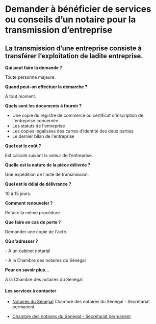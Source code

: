 # Demander à bénéficier de services ou conseils d’un notaire pour la transmission d’entreprise

La transmission d’une entreprise consiste à transférer l’exploitation de ladite entreprise.
-------------------------------------------------------------------------------------------

**Qui peut faire la demande ?**

Toute personne majeure.

**Quand peut-on effectuer la démarche ?**

À tout moment.

**Quels sont les documents à fournir ?**

*   Une copie du registre de commerce ou certificat d'inscription de l'entreprise concernée
*   Les statuts de l'entreprise
*   Les copies légalisées des cartes d'identité des deux parties
*   Le dernier bilan de l'entreprise

**Quel est le coût ?**

Est calculé suivant la valeur de l'entreprise.

**Quelle est la nature de la pièce délivrée ?**

Une expédition de l'acte de transmission.

**Quel est le délai de délivrance ?**

10 à 15 jours.

**Comment renouveler ?**

Refaire la même procédure.

**Que faire en cas de perte ?**

Demander une copie de l'acte.

**Où s'adresser ?**

\- A un cabinet notarial

\- A la Chambre des notaires du Sénégal  

**Pour en savoir plus…**

A la Chambre des notaires du Sénégal

#### Les services à contacter

*   [Notaires du Sénégal](../../../services/notaires-du-senegal.md) Chambre des notaires du Sénégal - Secrétariat permanent  
    
*   [Chambre des notaires du Sénégal - Secrétariat permanent](../../../services/chambre-des-notaires-du-senegal-secretariat-permanent.md)